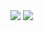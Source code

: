 <div>
  <img src="https://minecraft.wiki/images/Cobblestone_JE5_BE3.png?29624" />
  <img src="https://minecraft.wiki/images/Cobblestone_JE5_BE3.png?29624" />
</div>
